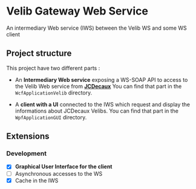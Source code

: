 # Velib Gateway Web Service

An intermediary Web service (IWS) between the Velib WS and some WS client

## Project structure

This project have two different parts :
- An **Intermediary Web service** exposing a WS-SOAP API to access to the Velib Web service from [**JCDecaux**](https://developer.jcdecaux.com/#/login?page=getstarted)
You can find that part in the `WcfApplicationVelib` directory.

- A **client with a UI** connected to the IWS which request and display the informations about JCDecaux Velibs.
You can find that part in the `WpfApplicationGUI` directory.

## Extensions

### Development

- [X] **Graphical User Interface for the client**
- [ ] Asynchronous accesses to the WS
- [X] Cache in the IWS